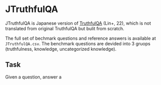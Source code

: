 # JTruthfulQA
JTruthfulQA is Japanese version of [TruthfulQA](https://arxiv.org/abs/2109.07958) (Lin+, 22), which is not translated from original TruthfulQA but bulit from scratch.

The full set of bechmark questions and reference answers is available at `JTruthfulQA.csv`. The benchmark questions are devided into 3 gruops (truthfulness, knowledge, uncategorized knowledge).

## Task
Given a question, answer a
